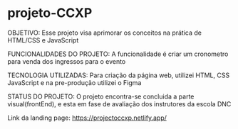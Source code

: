 # projeto-CCXP

OBJETIVO: Esse projeto visa aprimorar os conceitos na prática de HTML/CSS e JavaScript

FUNCIONALIDADES DO PROJETO: A funcionalidade é criar um cronometro para venda dos ingressos para o evento

TECNOLOGIA UTILIZADAS: Para criação da página web, utilizei HTML, CSS JavaScript e na pre-produção utilizei o Figma

STATUS DO PROJETO: O projeto encontra-se concluida a parte visual(frontEnd), e esta em fase de avaliação dos instrutores da escola DNC

Link da landing page: https://projectoccxp.netlify.app/
